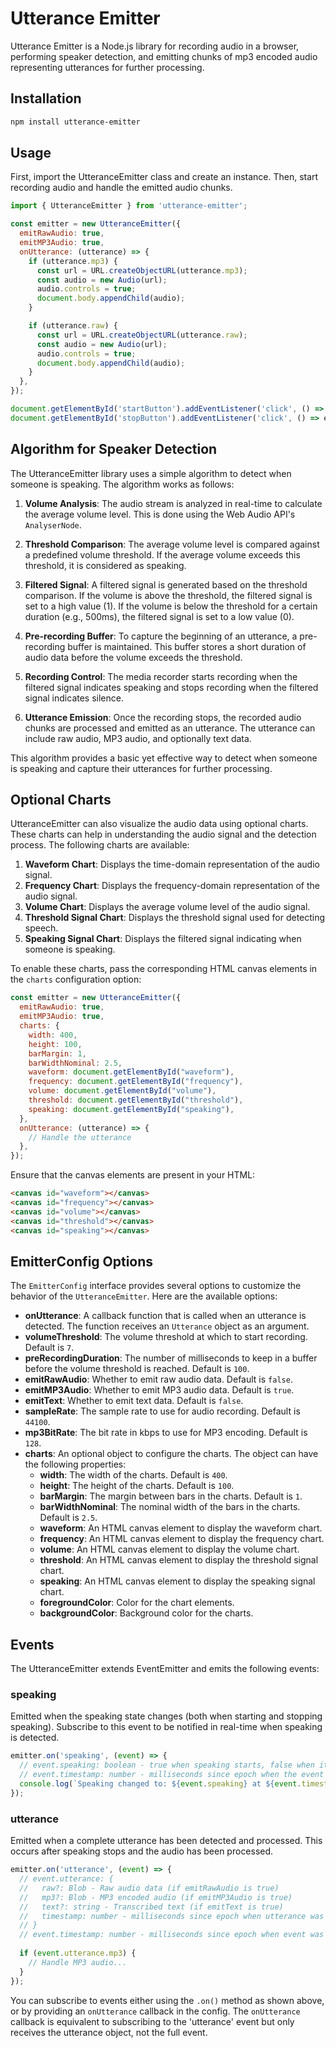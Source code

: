 # Utterance Emitter

Utterance Emitter is a Node.js library for recording audio in a browser, performing speaker detection, and emitting chunks of mp3 encoded audio representing utterances for further processing.

## Installation

```sh
npm install utterance-emitter
```

## Usage
First, import the UtteranceEmitter class and create an instance. Then, start recording audio and handle the emitted audio chunks.

```javascript
import { UtteranceEmitter } from 'utterance-emitter';

const emitter = new UtteranceEmitter({
  emitRawAudio: true,
  emitMP3Audio: true,
  onUtterance: (utterance) => {
    if (utterance.mp3) {
      const url = URL.createObjectURL(utterance.mp3);
      const audio = new Audio(url);
      audio.controls = true;
      document.body.appendChild(audio);
    }

    if (utterance.raw) {
      const url = URL.createObjectURL(utterance.raw);
      const audio = new Audio(url);
      audio.controls = true;
      document.body.appendChild(audio);
    }
  },
});

document.getElementById('startButton').addEventListener('click', () => emitter.start());
document.getElementById('stopButton').addEventListener('click', () => emitter.stop());
```

## Algorithm for Speaker Detection

The UtteranceEmitter library uses a simple algorithm to detect when someone is speaking. The algorithm works as follows:

1. **Volume Analysis**: The audio stream is analyzed in real-time to calculate the average volume level. This is done using the Web Audio API's `AnalyserNode`.

2. **Threshold Comparison**: The average volume level is compared against a predefined volume threshold. If the average volume exceeds this threshold, it is considered as speaking.

3. **Filtered Signal**: A filtered signal is generated based on the threshold comparison. If the volume is above the threshold, the filtered signal is set to a high value (1). If the volume is below the threshold for a certain duration (e.g., 500ms), the filtered signal is set to a low value (0).

4. **Pre-recording Buffer**: To capture the beginning of an utterance, a pre-recording buffer is maintained. This buffer stores a short duration of audio data before the volume exceeds the threshold.

5. **Recording Control**: The media recorder starts recording when the filtered signal indicates speaking and stops recording when the filtered signal indicates silence.

6. **Utterance Emission**: Once the recording stops, the recorded audio chunks are processed and emitted as an utterance. The utterance can include raw audio, MP3 audio, and optionally text data.

This algorithm provides a basic yet effective way to detect when someone is speaking and capture their utterances for further processing.

## Optional Charts

UtteranceEmitter can also visualize the audio data using optional charts. These charts can help in understanding the audio signal and the detection process. The following charts are available:

1. **Waveform Chart**: Displays the time-domain representation of the audio signal.
2. **Frequency Chart**: Displays the frequency-domain representation of the audio signal.
3. **Volume Chart**: Displays the average volume level of the audio signal.
4. **Threshold Signal Chart**: Displays the threshold signal used for detecting speech.
5. **Speaking Signal Chart**: Displays the filtered signal indicating when someone is speaking.

To enable these charts, pass the corresponding HTML canvas elements in the `charts` configuration option:

```javascript
const emitter = new UtteranceEmitter({
  emitRawAudio: true,
  emitMP3Audio: true,
  charts: {
    width: 400,
    height: 100,
    barMargin: 1,
    barWidthNominal: 2.5,
    waveform: document.getElementById("waveform"),
    frequency: document.getElementById("frequency"),
    volume: document.getElementById("volume"),
    threshold: document.getElementById("threshold"),
    speaking: document.getElementById("speaking"),
  },
  onUtterance: (utterance) => {
    // Handle the utterance
  },
});
```

Ensure that the canvas elements are present in your HTML:

```html
<canvas id="waveform"></canvas>
<canvas id="frequency"></canvas>
<canvas id="volume"></canvas>
<canvas id="threshold"></canvas>
<canvas id="speaking"></canvas>
```

## EmitterConfig Options

The `EmitterConfig` interface provides several options to customize the behavior of the `UtteranceEmitter`. Here are the available options:

- **onUtterance**: A callback function that is called when an utterance is detected. The function receives an `Utterance` object as an argument.
- **volumeThreshold**: The volume threshold at which to start recording. Default is `7`.
- **preRecordingDuration**: The number of milliseconds to keep in a buffer before the volume threshold is reached. Default is `100`.
- **emitRawAudio**: Whether to emit raw audio data. Default is `false`.
- **emitMP3Audio**: Whether to emit MP3 audio data. Default is `true`.
- **emitText**: Whether to emit text data. Default is `false`.
- **sampleRate**: The sample rate to use for audio recording. Default is `44100`.
- **mp3BitRate**: The bit rate in kbps to use for MP3 encoding. Default is `128`.
- **charts**: An optional object to configure the charts. The object can have the following properties:
  - **width**: The width of the charts. Default is `400`.
  - **height**: The height of the charts. Default is `100`.
  - **barMargin**: The margin between bars in the charts. Default is `1`.
  - **barWidthNominal**: The nominal width of the bars in the charts. Default is `2.5`.
  - **waveform**: An HTML canvas element to display the waveform chart.
  - **frequency**: An HTML canvas element to display the frequency chart.
  - **volume**: An HTML canvas element to display the volume chart.
  - **threshold**: An HTML canvas element to display the threshold signal chart.
  - **speaking**: An HTML canvas element to display the speaking signal chart.
  - **foregroundColor**: Color for the chart elements.
  - **backgroundColor**: Background color for the charts.

## Events

The UtteranceEmitter extends EventEmitter and emits the following events:

### speaking

Emitted when the speaking state changes (both when starting and stopping speaking). Subscribe to this event to be notified in real-time when speaking is detected.

```javascript
emitter.on('speaking', (event) => {
  // event.speaking: boolean - true when speaking starts, false when it stops
  // event.timestamp: number - milliseconds since epoch when the event occurred
  console.log(`Speaking changed to: ${event.speaking} at ${event.timestamp}`);
});
```

### utterance

Emitted when a complete utterance has been detected and processed. This occurs after speaking stops and the audio has been processed.

```javascript
emitter.on('utterance', (event) => {
  // event.utterance: {
  //   raw?: Blob - Raw audio data (if emitRawAudio is true)
  //   mp3?: Blob - MP3 encoded audio (if emitMP3Audio is true)
  //   text?: string - Transcribed text (if emitText is true)
  //   timestamp: number - milliseconds since epoch when utterance was recorded
  // }
  // event.timestamp: number - milliseconds since epoch when event was emitted
  
  if (event.utterance.mp3) {
    // Handle MP3 audio...
  }
});
```

You can subscribe to events either using the `.on()` method as shown above, or by providing an `onUtterance` callback in the config. The `onUtterance` callback is equivalent to subscribing to the 'utterance' event but only receives the utterance object, not the full event.
